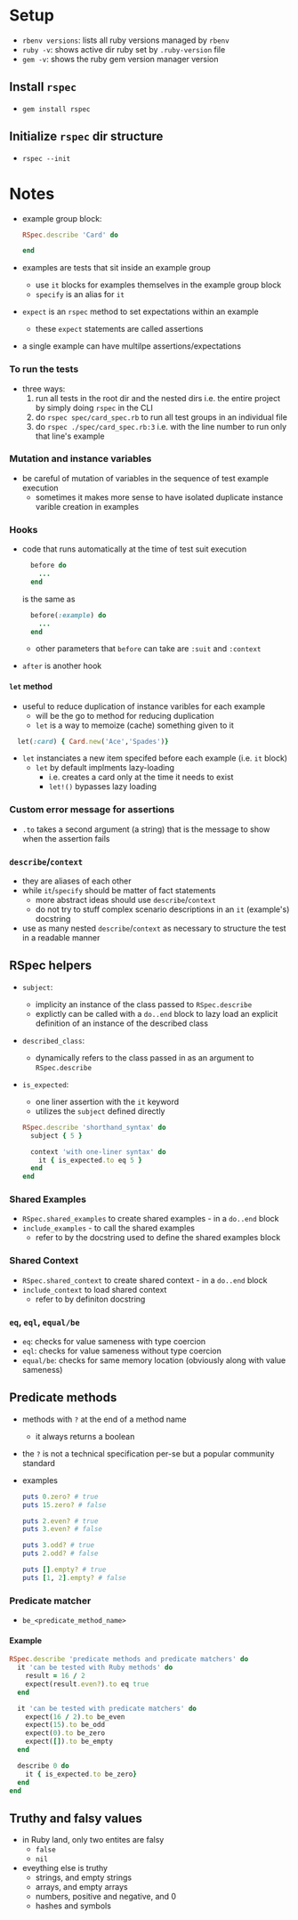 # Setup

- `rbenv versions`: lists all ruby versions managed by `rbenv`
- `ruby -v`: shows active dir ruby set by `.ruby-version` file
- `gem -v`: shows the ruby gem version manager version

## Install `rspec`

- `gem install rspec`

## Initialize `rspec` dir structure

- `rspec --init`

# Notes

- example group block:

  ```ruby
  RSpec.describe 'Card' do

  end
  ```

- examples are tests that sit inside an example group

  - use `it` blocks for examples themselves in the example group block
  - `specify` is an alias for `it`

- `expect` is an `rspec` method to set expectations within an example

  - these `expect` statements are called assertions

- a single example can have multilpe assertions/expectations

### To run the tests

- three ways:
  1. run all tests in the root dir and the nested dirs i.e. the entire project by simply doing `rspec` in the CLI
  2. do `rspec spec/card_spec.rb` to run all test groups in an individual file
  3. do `rspec ./spec/card_spec.rb:3` i.e. with the line number to run only that line's example

### Mutation and instance variables

- be careful of mutation of variables in the sequence of test example execution
  - sometimes it makes more sense to have isolated duplicate instance varible creation in examples

### Hooks

- code that runs automatically at the time of test suit execution

  ```ruby
    before do
      ...
    end
  ```

  is the same as

  ```ruby
    before(:example) do
      ...
    end
  ```

  - other parameters that `before` can take are `:suit` and `:context`

- `after` is another hook

#### `let` method

- useful to reduce duplication of instance varibles for each example
  - will be the go to method for reducing duplication
  - `let` is a way to memoize (cache) something given to it

```ruby
  let(:card) { Card.new('Ace','Spades')}
```

- `let` instanciates a new item specifed before each example (i.e. `it` block)
  - `let` by default implments lazy-loading
    - i.e. creates a card only at the time it needs to exist
    - `let!()` bypasses lazy loading

### Custom error message for assertions

- `.to` takes a second argument (a string) that is the message to show when the assertion fails

### `describe`/`context`

- they are aliases of each other
- while `it`/`specify` should be matter of fact statements
  - more abstract ideas should use `describe`/`context`
  - do not try to stuff complex scenario descriptions in an `it` (example's) docstring
- use as many nested `describe`/`context` as necessary to structure the test in a readable manner

## RSpec helpers

- `subject`:

  - implicity an instance of the class passed to `RSpec.describe`
  - explictly can be called with a `do..end` block to lazy load an explicit definition of an instance of the described class

- `described_class`:

  - dynamically refers to the class passed in as an argument to `RSpec.describe`

- `is_expected`:

  - one liner assertion with the `it` keyword
  - utilizes the `subject` defined directly

  ```ruby
  RSpec.describe 'shorthand_syntax' do
    subject { 5 }

    context 'with one-liner syntax' do
      it { is_expected.to eq 5 }
    end
  end
  ```

### Shared Examples

- `RSpec.shared_examples` to create shared examples - in a `do..end` block
- `include_examples` - to call the shared examples
  - refer to by the docstring used to define the shared examples block

### Shared Context

- `RSpec.shared_context` to create shared context - in a `do..end` block
- `include_context` to load shared context
  - refer to by definiton docstring

### `eq`, `eql`, `equal/be`

- `eq`: checks for value sameness with type coercion
- `eql`: checks for value sameness without type coercion
- `equal/be`: checks for same memory location (obviously along with value sameness)

## Predicate methods

- methods with `?` at the end of a method name
  - it always returns a boolean
- the `?` is not a technical specification per-se but a popular community standard

- examples

  ```ruby
  puts 0.zero? # true
  puts 15.zero? # false

  puts 2.even? # true
  puts 3.even? # false

  puts 3.odd? # true
  puts 2.odd? # false

  puts [].empty? # true
  puts [1, 2].empty? # false
  ```

### Predicate matcher

- `be_<predicate_method_name>`

#### Example

```ruby
RSpec.describe 'predicate methods and predicate matchers' do
  it 'can be tested with Ruby methods' do
    result = 16 / 2
    expect(result.even?).to eq true
  end

  it 'can be tested with predicate matchers' do
    expect(16 / 2).to be_even
    expect(15).to be_odd
    expect(0).to be_zero
    expect([]).to be_empty
  end

  describe 0 do
    it { is_expected.to be_zero}
  end
end
```

## Truthy and falsy values

- in Ruby land, only two entites are falsy
  - `false`
  - `nil`
- eveything else is truthy
  - strings, and empty strings
  - arrays, and empty arrays
  - numbers, positive and negative, and 0
  - hashes and symbols
